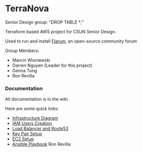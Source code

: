 # TerraNova
Senior Design group: "DROP TABLE *;"


Terraform based AWS project for CSUN Senior Design.

Used to run and install [Flarum](https://github.com/flarum/flarum), an open-source community forum

Group Members:
- Marcin Wisniewski
- Darren Nguyen (Leader for this project)
- Genna Tong
- Ron Revilla

### Documentation
All documentation is in the wiki

Here are some quick links:
- [Infrastructure Diagram](https://github.com/ronthedistance/TerraNova/wiki/Infrastructure)
- [IAM Users Creation](https://github.com/ronthedistance/TerraNova/wiki/%5BTerraform%5D-Setting-up-IAM-accounts)
- [Load Balancer and Route53](https://github.com/ronthedistance/TerraNova/wiki/%5BTerraform%5D-Setting-up-Load-Balancer-and-Route53)
- [Key Pair Setup](https://github.com/ronthedistance/TerraNova/wiki/%5BTerraform%5D-Setting-up-multiple-Key-Pairs)
- [EC2 Setup](https://github.com/ronthedistance/TerraNova/wiki/%5BTerraform%5D-Setting-up-your-EC2-instance)
- [Ansible Playbook](https://github.com/ronthedistance/TerraNova/wiki/Ansible-Playbook-(w--Flarum))
Ron Revilla
